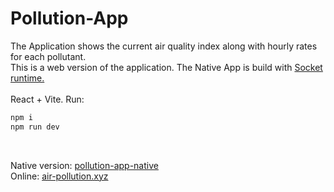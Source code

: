 # Pollution-App
The Application shows the current air quality index along with
hourly rates for each pollutant.
<br>
This is a web version of the application. The Native App is build with [Socket runtime.](https://socketsupply.co/)
<br>
<br>
React + Vite. Run: 
<br>

```sh
npm i
npm run dev
```
<br>

Native version: [pollution-app-native](https://github.com/HelloXiuXiu/pollution-app-native/) <br>
Online: [air-pollution.xyz](https://air-pollution.xyz/)